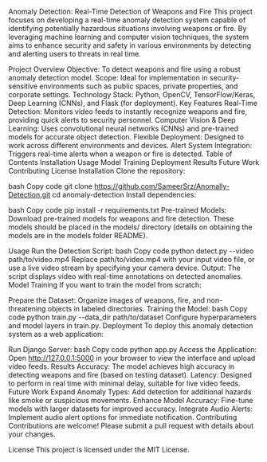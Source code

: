 Anomaly Detection: Real-Time Detection of Weapons and Fire
This project focuses on developing a real-time anomaly detection system capable of identifying potentially hazardous situations involving weapons or fire. By leveraging machine learning and computer vision techniques, the system aims to enhance security and safety in various environments by detecting and alerting users to threats in real time.

Project Overview
Objective: To detect weapons and fire using a robust anomaly detection model.
Scope: Ideal for implementation in security-sensitive environments such as public spaces, private properties, and corporate settings.
Technology Stack: Python, OpenCV, TensorFlow/Keras, Deep Learning (CNNs), and Flask (for deployment).
Key Features
Real-Time Detection: Monitors video feeds to instantly recognize weapons and fire, providing quick alerts to security personnel.
Computer Vision & Deep Learning: Uses convolutional neural networks (CNNs) and pre-trained models for accurate object detection.
Flexible Deployment: Designed to work across different environments and devices.
Alert System Integration: Triggers real-time alerts when a weapon or fire is detected.
Table of Contents
Installation
Usage
Model Training
Deployment
Results
Future Work
Contributing
License
Installation
Clone the repository:

bash
Copy code
git clone https://github.com/SameerSrz/Anomally-Detection.git
cd anomaly-detection
Install dependencies:

bash
Copy code
pip install -r requirements.txt
Pre-trained Models: Download pre-trained models for weapons and fire detection. These models should be placed in the models/ directory (details on obtaining the models are in the models folder README).

Usage
Run the Detection Script:
bash
Copy code
python detect.py --video path/to/video.mp4
Replace path/to/video.mp4 with your input video file, or use a live video stream by specifying your camera device.
Output: The script displays video with real-time annotations on detected anomalies.
Model Training
If you want to train the model from scratch:

Prepare the Dataset:
Organize images of weapons, fire, and non-threatening objects in labeled directories.
Training the Model:
bash
Copy code
python train.py --data_dir path/to/dataset
Configure hyperparameters and model layers in train.py.
Deployment
To deploy this anomaly detection system as a web application:

Run Django Server:
bash
Copy code
python app.py
Access the Application:
Open http://127.0.0.1:5000 in your browser to view the interface and upload video feeds.
Results
Accuracy: The model achieves high accuracy in detecting weapons and fire (based on testing dataset).
Latency: Designed to perform in real time with minimal delay, suitable for live video feeds.
Future Work
Expand Anomaly Types: Add detection for additional hazards like smoke or suspicious movements.
Enhance Model Accuracy: Fine-tune models with larger datasets for improved accuracy.
Integrate Audio Alerts: Implement audio alert options for immediate notification.
Contributing
Contributions are welcome! Please submit a pull request with details about your changes.

License
This project is licensed under the MIT License.